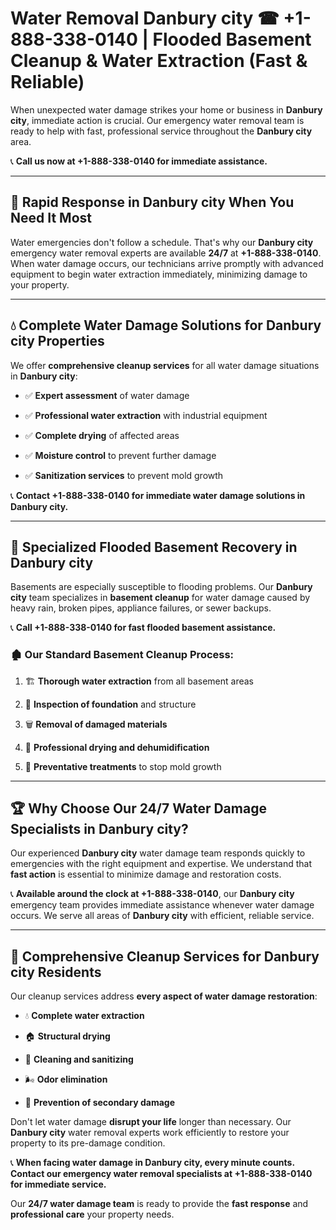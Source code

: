 # Water Removal Danbury city ☎ +1-888-338-0140 | Flooded Basement Cleanup & Water Extraction (Fast & Reliable)

When unexpected water damage strikes your home or business in **Danbury city**, immediate action is crucial. Our emergency water removal team is ready to help with fast, professional service throughout the **Danbury city** area. 

📞 **Call us now at +1-888-338-0140 for immediate assistance.**
---
## 🚀 Rapid Response in Danbury city When You Need It Most
Water emergencies don't follow a schedule. That's why our **Danbury city** emergency water removal experts are available **24/7** at **+1-888-338-0140**. When water damage occurs, our technicians arrive promptly with advanced equipment to begin water extraction immediately, minimizing damage to your property.
---
## 💧 Complete Water Damage Solutions for Danbury city Properties
We offer **comprehensive cleanup services** for all water damage situations in **Danbury city**:
- ✅ **Expert assessment** of water damage  
- ✅ **Professional water extraction** with industrial equipment  
- ✅ **Complete drying** of affected areas  
- ✅ **Moisture control** to prevent further damage  
- ✅ **Sanitization services** to prevent mold growth  
📞 **Contact +1-888-338-0140 for immediate water damage solutions in Danbury city.**
---
## 🌊 Specialized Flooded Basement Recovery in Danbury city
Basements are especially susceptible to flooding problems. Our **Danbury city** team specializes in **basement cleanup** for water damage caused by heavy rain, broken pipes, appliance failures, or sewer backups. 
📞 **Call +1-888-338-0140 for fast flooded basement assistance.**
### 🏚️ Our Standard Basement Cleanup Process:
1. 🏗️ **Thorough water extraction** from all basement areas  
2. 🔎 **Inspection of foundation** and structure  
3. 🗑️ **Removal of damaged materials**  
4. 💨 **Professional drying and dehumidification**  
5. 🚫 **Preventative treatments** to stop mold growth  
---
## 🏆 Why Choose Our 24/7 Water Damage Specialists in Danbury city?
Our experienced **Danbury city** water damage team responds quickly to emergencies with the right equipment and expertise. We understand that **fast action** is essential to minimize damage and restoration costs.
📞 **Available around the clock at +1-888-338-0140**, our **Danbury city** emergency team provides immediate assistance whenever water damage occurs. We serve all areas of **Danbury city** with efficient, reliable service.
---
## 🧹 Comprehensive Cleanup Services for Danbury city Residents
Our cleanup services address **every aspect of water damage restoration**:
- 💧 **Complete water extraction**  
- 🏠 **Structural drying**  
- 🧼 **Cleaning and sanitizing**  
- 🌬️ **Odor elimination**  
- 🚫 **Prevention of secondary damage**  
Don't let water damage **disrupt your life** longer than necessary. Our **Danbury city** water removal experts work efficiently to restore your property to its pre-damage condition.
📞 **When facing water damage in Danbury city, every minute counts. Contact our emergency water removal specialists at +1-888-338-0140 for immediate service.**
Our **24/7 water damage team** is ready to provide the **fast response** and **professional care** your property needs.
